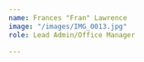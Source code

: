 ```yaml
---
name: Frances "Fran" Lawrence
image: "/images/IMG_0013.jpg"
role: Lead Admin/Office Manager

---
```

